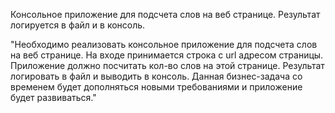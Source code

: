 Консольное приложение для подсчета слов на веб странице.
Результат логируется в файл и в консоль.

"Необходимо реализовать консольное приложение для подсчета слов на веб странице.
На входе принимается строка с url адресом страницы. Приложение должно посчитать кол-во слов на этой странице. Результат логировать в файл и выводить в консоль.
Данная бизнес-задача со временем будет дополняться новыми требованиями и приложение будет развиваться."
